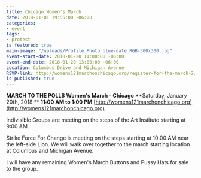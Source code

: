 ```yaml
---
title: Chicago Women's March
date: 2018-01-01 19:55:00 -06:00
categories:
- event
tags:
- protest
is featured: true
main-image: "/uploads/Profile_Photo_blue-date_RGB-300x300.jpg"
event-start-date: 2018-01-20 11:00:00 -06:00
event-end-date: 2018-01-20 13:00:00 -06:00
Location: Columbus Drive and Michigan Avenue
RSVP-link: http://womens121marchonchicago.org/register-for-the-march-2/
is published: true
---
```


**MARCH TO THE POLLS**
**Women's March - Chicago**
**Saturday, January 20th, 2018 **
**11:00 AM to 1:00 PM** 
[http://womens121marchonchicago.org](http://womens121marchonchicago.org)

Indivisible Groups are meeting on the steps of the Art Institute starting at 9:00 AM. 

Strike Force For Change is meeting on the steps starting at 10:00 AM near the left-side Lion. We will walk over together to the march starting location at Columbus and Michigan Avenue. 

I will have any remaining Women's March Buttons and Pussy Hats for sale to the group. 